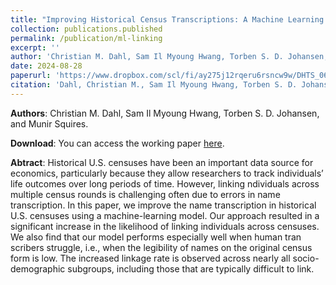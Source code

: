```yaml
---
title: "Improving Historical Census Transcriptions: A Machine Learning Approach"
collection: publications.published
permalink: /publication/ml-linking
excerpt: ''
author: 'Christian M. Dahl, Sam Il Myoung Hwang, Torben S. D. Johansen, and Munir Squires'
date: 2024-08-28
paperurl: 'https://www.dropbox.com/scl/fi/ay275j12rqeru6rsncw9w/DHTS_06302024.pdf?rlkey=rhb0dg7sayoobcqxxm84cdcrb&e=1&st=i25zzn4s&dl=0'
citation: 'Dahl, Christian M., Sam Il Myoung Hwang, Torben S. D. Johansen, Munir Squires (2024). “Improving Historical Census Transcriptions: A Machine Learning Approach”.'
---
```


**Authors**:
Christian M. Dahl, Sam Il Myoung Hwang, Torben S. D. Johansen, and Munir Squires.

**Download**:
You can access the working paper [here](https://www.dropbox.com/scl/fi/ay275j12rqeru6rsncw9w/DHTS_06302024.pdf?rlkey=rhb0dg7sayoobcqxxm84cdcrb&e=1&st=i25zzn4s&dl=0).

**Abtract**:
Historical U.S. censuses have been an important data source for economics, particularly because they allow researchers to track individuals’ life outcomes over long periods of time. However, linking  ndividuals across multiple census rounds is challenging often due to errors in name transcription. In this paper, we improve the name transcription in historical U.S. censuses using a machine-learning model. Our approach resulted in a significant increase in the likelihood of linking individuals across censuses. We also find that our model performs especially well when human tran scribers struggle, i.e., when the legibility of names on the original census form is low. The increased linkage rate is observed across nearly all socio-demographic subgroups, including those that are typically difficult to link.
